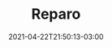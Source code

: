---
title: "Reparo"
date: 2021-04-22T21:50:13-03:00
albumthumb: "reparo/photo_10.jpg"
draft: false
resources:
- src: "reparo/photo_10.jpg"
- src: "reparo/photo_11.jpg"
- src: "reparo/photo_8.jpg"
- src: "reparo/photo_9.jpg"
---